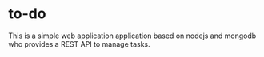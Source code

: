 # to-do

This is a simple web application application based on nodejs and mongodb who provides a REST API to manage tasks. 